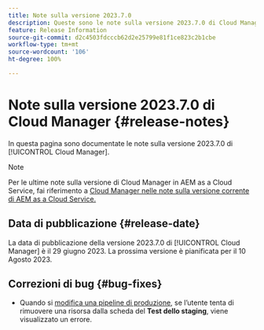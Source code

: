 ```yaml
---
title: Note sulla versione 2023.7.0
description: Queste sono le note sulla versione 2023.7.0 di Cloud Manager.
feature: Release Information
source-git-commit: d2c4503fdcccb62d2e25799e81f1ce823c2b1cbe
workflow-type: tm+mt
source-wordcount: '106'
ht-degree: 100%

---
```



# Note sulla versione 2023.7.0 di Cloud Manager {#release-notes}

In questa pagina sono documentate le note sulla versione 2023.7.0 di [!UICONTROL Cloud Manager].

>[!NOTE]
>
>Per le ultime note sulla versione di Cloud Manager in AEM as a Cloud Service, fai riferimento a [Cloud Manager nelle note sulla versione corrente di AEM as a Cloud Service.](https://experienceleague.adobe.com/docs/experience-manager-cloud-service/content/implementing/using-cloud-manager/release-notes-cloud-manager/release-notes-cm-current.html?lang=it)

## Data di pubblicazione {#release-date}

La data di pubblicazione della versione 2023.7.0 di [!UICONTROL Cloud Manager] è il 29 giugno 2023. La prossima versione è pianificata per il 10 Agosto 2023.

## Correzioni di bug {#bug-fixes}

* Quando si [modifica una pipeline di produzione](/help/using/managing-pipelines.md#editing-pipelines), se l’utente tenta di rimuovere una risorsa dalla scheda del **Test dello staging**, viene visualizzato un errore.
